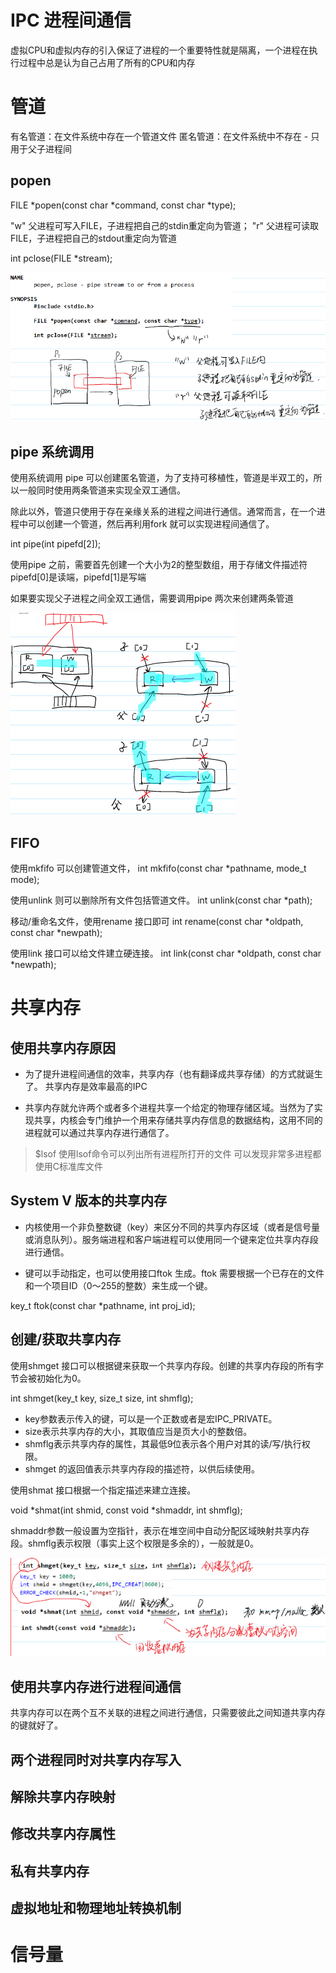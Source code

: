 # IPC 进程间通信
虚拟CPU和虚拟内存的引入保证了进程的一个重要特性就是隔离，一个进程在执行过程中总是认为自己占用了所有的CPU和内存

# **管道**
有名管道：在文件系统中存在一个管道文件
匿名管道：在文件系统中不存在 - 只用于父子进程间

## popen
FILE *popen(const char *command, const char *type);

"w" 父进程可写入FILE，子进程把自己的stdin重定向为管道；
"r" 父进程可读取FILE，子进程把自己的stdout重定向为管道

int pclose(FILE *stream);

![](img/2023-09-23-00-54-22.png)

## pipe 系统调用
使用系统调用 pipe 可以创建匿名管道，为了支持可移植性，管道是半双工的，所以一般同时使用两条管道来实现全双工通信。

除此以外，管道只使用于存在亲缘关系的进程之间进行通信。通常而言，在一个进程中可以创建一个管道，然后再利用fork 就可以实现进程间通信了。

int pipe(int pipefd[2]);

使用pipe 之前，需要首先创建一个大小为2的整型数组，用于存储文件描述符
pipefd[0]是读端，pipefd[1]是写端

如果要实现父子进程之间全双工通信，需要调用pipe 两次来创建两条管道

![](img/2023-09-23-16-14-07.png)

## FIFO
使用mkfifo 可以创建管道文件，
int mkfifo(const char *pathname, mode_t mode);

使用unlink 则可以删除所有文件包括管道文件。
int unlink(const char *path);

移动/重命名文件，使用rename 接口即可
int rename(const char *oldpath, const char *newpath);

使用link 接口可以给文件建立硬连接。
int link(const char *oldpath, const char *newpath);

# 共享内存
## 使用共享内存原因
* 为了提升进程间通信的效率，共享内存（也有翻译成共享存储）的方式就诞生了。
共享内存是效率最高的IPC

* 共享内存就允许两个或者多个进程共享一个给定的物理存储区域。当然为了实现共享，内核会专门维护一个用来存储共享内存信息的数据结构，这用不同的进程就可以通过共享内存进行通信了。
> $lsof
使用lsof命令可以列出所有进程所打开的文件
可以发现非常多进程都使用C标准库文件

## System V 版本的共享内存
* 内核使用一个非负整数键（key）来区分不同的共享内存区域（或者是信号量或消息队列）。服务端进程和客户端进程可以使用同一个键来定位共享内存段进行通信。

* 键可以手动指定，也可以使用接口ftok 生成。ftok 需要根据一个已存在的文件和一个项目ID（0～255的整数）来生成一个键。

key_t ftok(const char *pathname, int proj_id);

## 创建/获取共享内存
使用shmget 接口可以根据键来获取一个共享内存段。创建的共享内存段的所有字节会被初始化为0。

int shmget(key_t key, size_t size, int shmflg);

* key参数表示传入的键，可以是一个正数或者是宏IPC_PRIVATE。
* size表示共享内存的大小，其取值应当是页大小的整数倍。
* shmflg表示共享内存的属性，其最低9位表示各个用户对其的读/写/执行权限。
* shmget 的返回值表示共享内存段的描述符，以供后续使用。

使用shmat 接口根据一个指定描述来建立连接。

void *shmat(int shmid, const void *shmaddr, int shmflg);

shmaddr参数一般设置为空指针，表示在堆空间中自动分配区域映射共享内存段。shmflg表示权限（事实上这个权限是多余的），一般就是0。

![](img/2023-09-23-18-04-30.png)

## 使用共享内存进行进程间通信
共享内存可以在两个互不关联的进程之间进行通信，只需要彼此之间知道共享内存的键就好了。

## 两个进程同时对共享内存写入

## 解除共享内存映射

## 修改共享内存属性

## 私有共享内存

## 虚拟地址和物理地址转换机制

# 信号量